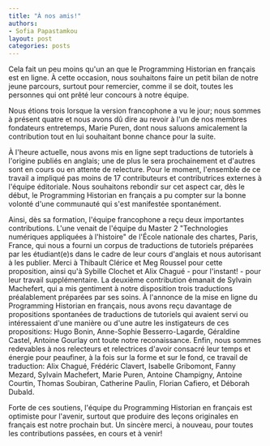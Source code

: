 ```yaml
---
title: "À nos amis!"
authors:
- Sofia Papastamkou
layout: post
categories: posts
---
```



Cela fait un peu moins qu'un an que le Programming Historian en français est en ligne. À cette occasion, nous souhaitons faire un petit bilan de notre jeune parcours, surtout pour remercier, comme il se doit, toutes les personnes qui ont prêté leur concours à notre équipe. 

Nous étions trois lorsque la version francophone a vu le jour; nous sommes à présent quatre et nous avons dû dire au revoir à l'un de nos membres fondateurs entretemps, Marie Puren, dont nous saluons amicalement la contribution tout en lui souhaitant bonne chance pour la suite.

À l'heure actuelle, nous avons mis en ligne sept traductions de tutoriels à l'origine publiés en anglais; une de plus le sera prochainement et d'autres sont en cours ou en attente de relecture. Pour le moment, l'ensemble de ce travail a impliqué pas moins de 17 contributeurs et contributrices externes à l'équipe éditoriale. Nous souhaitons rebondir sur cet aspect car, dès le début, le Programming Historian en français a pu compter sur la bonne volonté d'une communauté qui s'est manifestée spontanément. 

Ainsi, dès sa formation, l'équipe francophone a reçu deux importantes contributions. L'une venait de l'équipe du Master 2 "Technologies numériques appliquées à l'histoire" de l'École nationale des chartes, Paris, France, qui nous a fourni un corpus de traductions de tutoriels préparées par les étudiant(e)s dans le cadre de leur cours d'anglais et nous autorisant à les publier. Merci à Thibault Clérice et Meg Roussel pour cette proposition, ainsi qu'à Sybille Clochet et Alix Chagué - pour l'instant! - pour leur travail supplémentaire. La deuxième contribution émanait de Sylvain Machefert, qui a mis gentiment à notre disposition trois traductions préalablement préparées par ses soins. À l'annonce de la mise en ligne du Programming Historian en français, nous avons reçu davantage de propositions spontanées de traductions de tutoriels qui avaient servi ou intéressaient d'une manière ou d'une autre les instigateurs de ces propositions: Hugo Bonin, Anne-Sophie Besserro-Lagarde, Géraldine Castel, Antoine Gourlay ont toute notre reconaissance. Enfin, nous sommes redevables à nos relecteurs et relectrices d'avoir consacré leur temps et énergie pour peaufiner, à la fois sur la forme et sur le fond, ce travail de traduction: Alix Chagué, Frédéric Clavert, Isabelle Gribomont, Fanny Mezard, Sylvain Machefert, Marie Puren, Antoine Champigny, Antoine Courtin, Thomas Soubiran, Catherine Paulin, Florian Cafiero, et Déborah Dubald. 

Forte de ces soutiens, l'équipe du Programming Historian en français est optimiste pour l'avenir, surtout que produire des leçons originales en français est notre prochain but. Un sincère merci, à nouveau, pour toutes les contributions passées, en cours et à venir!  

